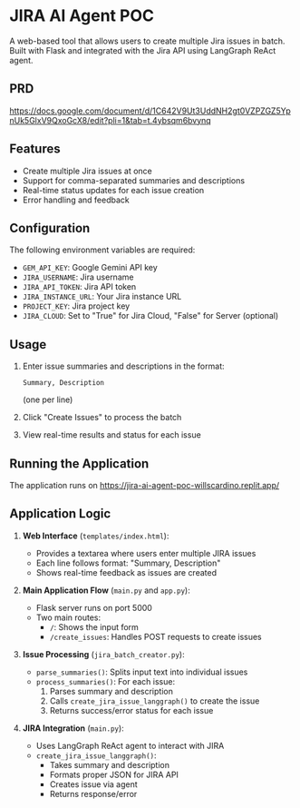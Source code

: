 
# JIRA AI Agent POC

A web-based tool that allows users to create multiple Jira issues in batch. Built with Flask and integrated with the Jira API using LangGraph ReAct agent.

## PRD

https://docs.google.com/document/d/1C642V9Ut3UddNH2gt0VZPZGZ5YpnUk5GlxV9QxoGcX8/edit?pli=1&tab=t.4ybsqm6bvynq

## Features

- Create multiple Jira issues at once
- Support for comma-separated summaries and descriptions
- Real-time status updates for each issue creation
- Error handling and feedback

## Configuration

The following environment variables are required:

- `GEM_API_KEY`: Google Gemini API key
- `JIRA_USERNAME`: Jira username
- `JIRA_API_TOKEN`: Jira API token
- `JIRA_INSTANCE_URL`: Your Jira instance URL
- `PROJECT_KEY`: Jira project key
- `JIRA_CLOUD`: Set to "True" for Jira Cloud, "False" for Server (optional)

## Usage

1. Enter issue summaries and descriptions in the format:
   ```
   Summary, Description
   ```
   (one per line)

2. Click "Create Issues" to process the batch
3. View real-time results and status for each issue

## Running the Application

The application runs on https://jira-ai-agent-poc-willscardino.replit.app/

## Application Logic

1. **Web Interface** (`templates/index.html`):
   - Provides a textarea where users enter multiple JIRA issues
   - Each line follows format: "Summary, Description"
   - Shows real-time feedback as issues are created

2. **Main Application Flow** (`main.py` and `app.py`):
   - Flask server runs on port 5000
   - Two main routes:
     - `/`: Shows the input form
     - `/create_issues`: Handles POST requests to create issues

3. **Issue Processing** (`jira_batch_creator.py`):
   - `parse_summaries()`: Splits input text into individual issues
   - `process_summaries()`: For each issue:
     1. Parses summary and description
     2. Calls `create_jira_issue_langgraph()` to create the issue
     3. Returns success/error status for each issue

4. **JIRA Integration** (`main.py`):
   - Uses LangGraph ReAct agent to interact with JIRA
   - `create_jira_issue_langgraph()`:
     - Takes summary and description
     - Formats proper JSON for JIRA API
     - Creates issue via agent
     - Returns response/error



